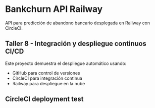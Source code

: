# Bankchurn API Railway

API para predicción de abandono bancario desplegada en Railway con CircleCI.

## Taller 8 - Integración y despliegue continuos CI/CD

Este proyecto demuestra el despliegue automático usando:
- GitHub para control de versiones
- CircleCI para integración continua
- Railway para despliegue en la nube

## CircleCI deployment test
